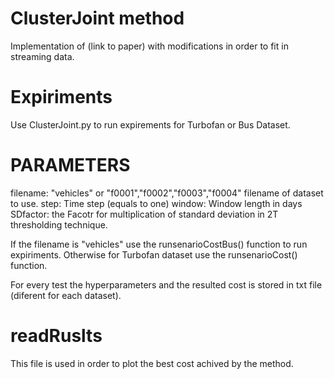 # ClusterJoint method

Implementation of (link to paper) with modifications in order to fit in streaming data.

# Expiriments

Use ClusterJoint.py to run expirements for Turbofan or Bus Dataset.

# PARAMETERS 



filename: "vehicles" or "f0001","f0002","f0003","f0004"  filename of dataset to use.
step: Time step (equals to one)
window: Window length in days
SDfactor: the Facotr for multiplication of standard deviation in 2T thresholding technique.

If the filename is "vehicles" use the runsenarioCostBus() function to run expiriments.
Otherwise for Turbofan dataset use the runsenarioCost() function.

For every test the hyperparameters and the resulted cost is stored in txt file (diferent for each dataset). 


# readRuslts

This file is used in order to plot the best cost achived by the method.
